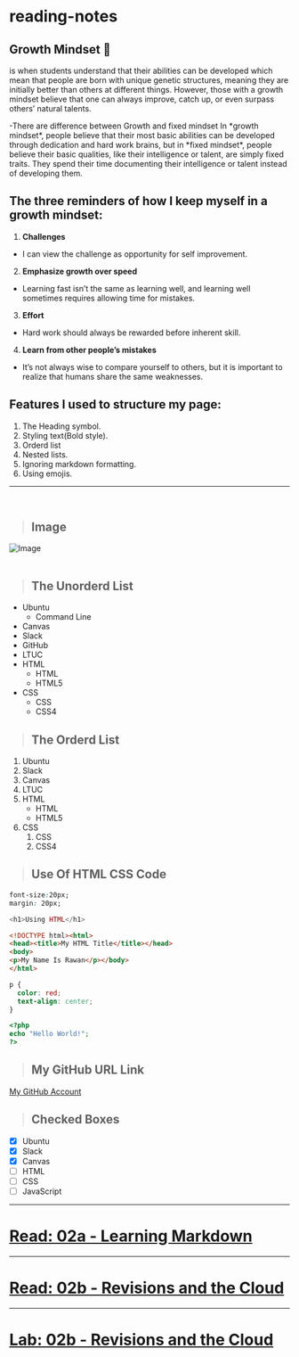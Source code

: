 # reading-notes
## Growth Mindset :brain:

is when students understand that their abilities can be developed which mean that people are born with unique genetic structures, meaning they are initially better than others at different things. However, those with a growth mindset believe that one can always improve, catch up, or even surpass others’ natural talents.

-There are difference between Growth and fixed mindset
In \*growth mindset\*, people believe that their most basic abilities can be developed through dedication and hard work brains, but in \*fixed mindset\*, people believe their basic qualities, like their intelligence or talent, are simply fixed traits. They spend their time documenting their intelligence or talent instead of developing them. 

## The three reminders of how I keep myself in a growth mindset:
1. **Challenges** 
 - I can view the challenge as opportunity for self improvement.

2. **Emphasize growth over speed**
  - Learning fast isn’t the same as learning well, and learning well sometimes requires allowing time for mistakes.
3. **Effort**
  - Hard work should always be rewarded before inherent skill.
4. **Learn from other people’s mistakes**
  - It’s not always wise to compare yourself to others, but it is important to realize that humans share the same weaknesses.

## Features I used to structure my page:
1. The Heading symbol.
2. Styling text(Bold style).
3. Orderd list
4. Nested lists.
5. Ignoring markdown formatting.
6. Using emojis.

<hr><br>



>## Image

![Image](https://cdn-tehran.wisgoon.com/dlir-s3/10531433403945520727.png "Logo Title Text 1")
<br><br>





>## The Unorderd List 
* Ubuntu
  * Command Line
* Canvas
* Slack
* GitHub
* LTUC
* HTML
  * HTML
  * HTML5
* CSS
  * CSS
  * CSS4  

>## The Orderd List

 1. Ubuntu
 2. Slack
 3. Canvas
 4. LTUC
 5. HTML
    * HTML
    * HTML5
 6. CSS
    1. CSS
    2. CSS4

>## Use Of HTML CSS Code

``` css
font-size:20px;
margin: 20px;
```

``` php
<h1>Using HTML</h1>
```

```html
<!DOCTYPE html><html>
<head><title>My HTML Title</title></head>
<body>
<p>My Name Is Rawan</p></body>
</html>
```
``` css
p {
  color: red;
  text-align: center;
}
```
``` php
<?php
echo "Hello World!";
?>
```

>## My GitHub URL Link
[My GitHub Account](https://github.com/rawankh98)

>## Checked Boxes
- [x] Ubuntu
- [x] Slack
- [x] Canvas
- [ ] HTML
- [ ] CSS
- [ ] JavaScript

<hr>

# [Read: 02a - Learning Markdown](https://rawankh98.github.io/reading-notes/read6)

<hr>

# [Read: 02b -  Revisions and the Cloud](https://rawankh98.github.io/reading-notes/read7)

<hr>

# [Lab: 02b - Revisions and the Cloud](https://rawankh98.github.io/reading-notes/read8)














